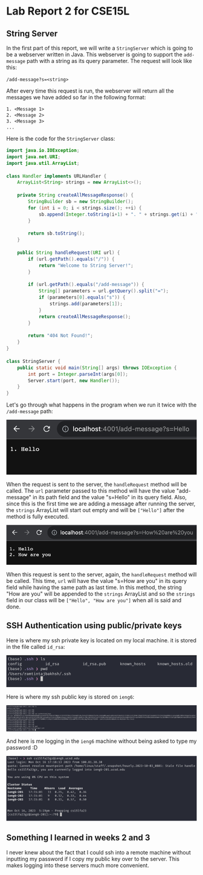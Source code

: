 # Lab Report 2 for CSE15L

## String Server
In the first part of this report, we will write a `StringServer` which is going to be a webserver written in Java. This webserver is going to support the `add-message` path with a string as its query parameter. The request will look like this:

`/add-message?s=<string>`

After every time this request is run, the webserver will return all the messages we have added so far in the following format:

```
1. <Message 1>
2. <Message 2>
3. <Message 3>
...
```

Here is the code for the `StringServer` class:
```java
import java.io.IOException;
import java.net.URI;
import java.util.ArrayList;

class Handler implements URLHandler {
    ArrayList<String> strings = new ArrayList<>();

    private String createAllMessageResponse() {
        StringBuilder sb = new StringBuilder();
        for (int i = 0; i < strings.size(); ++i) {
            sb.append(Integer.toString(i+1) + ". " + strings.get(i) + "\n");
        }

        return sb.toString();
    }

    public String handleRequest(URI url) {
        if (url.getPath().equals("/")) {
            return "Welcome to String Server!";
        }

        if (url.getPath().equals("/add-message")) {
            String[] parameters = url.getQuery().split("=");
            if (parameters[0].equals("s")) {
                strings.add(parameters[1]);        
            }
            return createAllMessageResponse();
        }

        return "404 Not Found!";
    }
}

class StringServer {
    public static void main(String[] args) throws IOException {
        int port = Integer.parseInt(args[0]);
        Server.start(port, new Handler());
    }
}
```

Let's go through what happens in the program when we run it twice with the `/add-message` path:

![StringServer add-message Hello](images/lab2/StringServer-1.png)

When the request is sent to the server, the `handleRequest` method will be called. The `url` parameter passed to this method will have the value "add-message" in its path field and the value "s=Hello" in its query field. Also, since this is the first time we are adding a message after running the server, the `strings` ArrayList will start out empty and will be `["Hello"]` after the method is fully executed.

![StringServer add-message How are you](images/lab2/StringServer-2.png)

When this request is sent to the server, again, the `handleRequest` method will be called. This time, `url` will have the value "s=How are you" in its query field while having the same path as last time. In this method, the string "How are you" will be appended to the `strings` ArrayList and so the `strings` field in our class will be `["Hello", "How are you"]` when all is said and done.

## SSH Authentication using public/private keys

Here is where my ssh private key is located on my local machine. it is stored in the file called `id_rsa`:

![SSH Local Private Key](images/lab2/ssh-local-private.png)

Here is where my ssh public key is stored on `ieng6`:

![SSH Remote Public Key](images/lab2/ssh-remote-public.png)

And here is me logging in the `ieng6` machine without being asked to type my password :D

![SSH No Password Login](images/lab2/ssh-no-login.png)

## Something I learned in weeks 2 and 3

I never knew about the fact that I could ssh into a remote machine without inputting my password if I copy my public key over to the server. This makes logging into these servers much more convenient.
